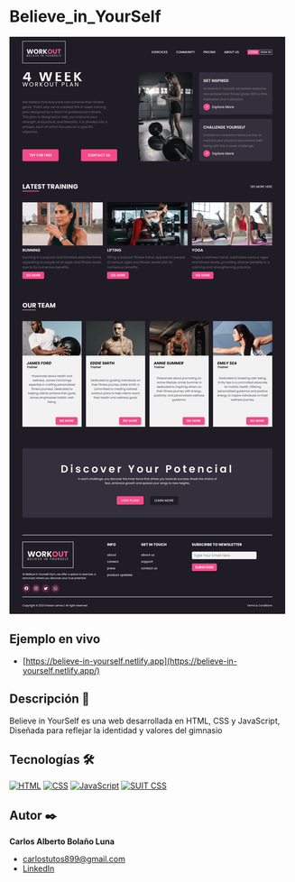 # Believe_in_YourSelf
 ![Imagen del proyecto](./assets/page.png) 

## Ejemplo en vivo

* [https://believe-in-yourself.netlify.app](https://believe-in-yourself.netlify.app/) 

## Descripción 📑
 Believe in YourSelf es una web desarrollada en HTML, CSS y JavaScript, Diseñada para reflejar la identidad y valores del gimnasio
 

## Tecnologías 🛠
<!-- Iconos sacados de: https://github.com/hendrasob/badges/blob/master/README.md y https://github.com/alexandresanlim/Badges4-README.md-Profile -->
[![HTML](https://img.shields.io/badge/HTML-239120?style=for-the-badge&logo=html5&logoColor=white)](https://developer.mozilla.org/en-US/docs/Web/HTML)
[![CSS](https://img.shields.io/badge/CSS-1572B6?style=for-the-badge&logo=css3&logoColor=white)](https://developer.mozilla.org/en-US/docs/Web/CSS)
[![JavaScript](https://img.shields.io/badge/JavaScript-F7DF1E?style=for-the-badge&logo=javascript&logoColor=black)](https://developer.mozilla.org/en-US/docs/Web/JavaScript)
[![SUIT CSS](https://img.shields.io/badge/SUIT_CSS-205C3B?style=for-the-badge&logo=css3&logoColor=white)](https://suitcss.github.io/)


## Autor ✒️
**Carlos Alberto Bolaño Luna**

* [carlostutos899@gmail.com](carlostutos899@gmail.com)
* [LinkedIn](https://www.linkedin.com/in/carlos-bola%C3%B1o-716926191/)
<!-- * [Porfolio web](https://tu-dominio.com/) -->
